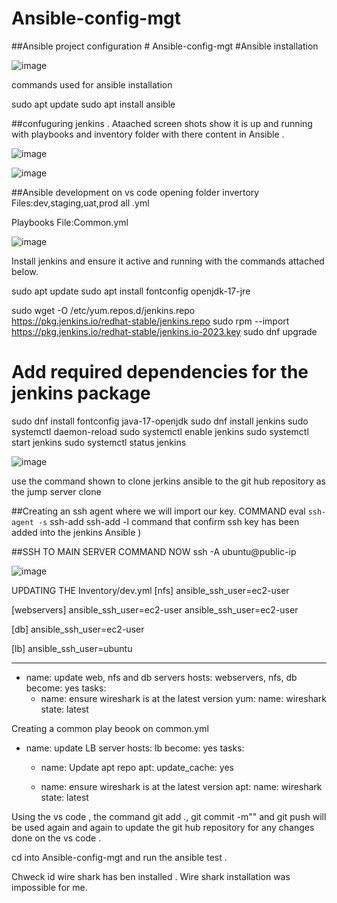 # Ansible-config-mgt
##Ansible  project configuration
#   A n s i b l e - c o n f i g - m g t 
# Ansible installation

![image](https://github.com/NANA-2016/Ansible-config-mgt/assets/141503408/5fbe35c2-06c9-46a9-9962-4608d90503fe)

commands used for ansible installation

sudo apt update
sudo apt install ansible

##confuguring jenkins . Ataached screen shots show it is up and running with playbooks and inventory folder with there content in Ansible .

![image](https://github.com/NANA-2016/Ansible-config-mgt/assets/141503408/8f958eae-bb6e-4449-979c-212d4ad83751)

![image](https://github.com/NANA-2016/Ansible-config-mgt/assets/141503408/d3736862-1a86-4a5b-847c-39d4117f6006)


##Ansible development on vs code opening folder
 invertory
 Files:dev,staging,uat,prod all .yml

 Playbooks
 File:Common.yml
 
![image](https://github.com/NANA-2016/Ansible-config-mgt/assets/141503408/29dcfe09-f055-48be-aaff-eb3c98f7c24c)

 Install jenkins and ensure it active and running with the commands attached below.

 sudo apt update
sudo apt install fontconfig openjdk-17-jre

sudo wget -O /etc/yum.repos.d/jenkins.repo \
    https://pkg.jenkins.io/redhat-stable/jenkins.repo
sudo rpm --import https://pkg.jenkins.io/redhat-stable/jenkins.io-2023.key
sudo dnf upgrade
# Add required dependencies for the jenkins package
sudo dnf install fontconfig java-17-openjdk
sudo dnf install jenkins
sudo systemctl daemon-reload
sudo systemctl enable jenkins
sudo systemctl start jenkins
sudo systemctl status jenkins

![image](https://github.com/NANA-2016/Ansible-config-mgt/assets/141503408/b0e37d83-2b64-4f1a-972b-45c72aef68c4)


use the command shown to clone jerkins ansible  to the git hub repository as the jump server  clone <ansible-config-mgt repo link>



 ##Creating an ssh agent where we will import our key.
 COMMAND 
eval `ssh-agent -s`
ssh-add <path-to-private-key>
ssh-add -l command that confirm ssh key has been added into the jenkins Ansible )

##SSH TO MAIN SERVER COMMAND NOW 
ssh -A ubuntu@public-ip

![image](https://github.com/NANA-2016/Ansible-config-mgt/assets/141503408/a1b7d1fd-a2f5-4c50-bcf3-7c0df633dced)


 UPDATING THE Inventory/dev.yml
[nfs]
<NFS-Server-Private-IP-Address> ansible_ssh_user=ec2-user

[webservers]
<Web-Server1-Private-IP-Address> ansible_ssh_user=ec2-user
<Web-Server2-Private-IP-Address> ansible_ssh_user=ec2-user

[db]
<Database-Private-IP-Address> ansible_ssh_user=ec2-user 

[lb]
<Load-Balancer-Private-IP-Address> ansible_ssh_user=ubuntu

---
- name: update web, nfs and db servers
  hosts: webservers, nfs, db
  become: yes
  tasks:
    - name: ensure wireshark is at the latest version
      yum:
        name: wireshark
        state: latest
   
Creating a common play beook on common.yml
- name: update LB server
  hosts: lb
  become: yes
  tasks:
    - name: Update apt repo
      apt: 
        update_cache: yes

    - name: ensure wireshark is at the latest version
      apt:
        name: wireshark
        state: latest

Using the vs code , the command git add ., git commit -m"" and git push will be used again and again to update the git hub repository for any changes done on the vs code .

cd into Ansible-config-mgt and run the ansible test .

Chweck id wire shark has ben installed . Wire shark installation was impossible for me.





 


 
